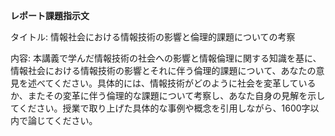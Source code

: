 **レポート課題指示文**

タイトル: 情報社会における情報技術の影響と倫理的課題についての考察

内容: 本講義で学んだ情報技術の社会への影響と情報倫理に関する知識を基に、情報社会における情報技術の影響とそれに伴う倫理的課題について、あなたの意見を述べてください。具体的には、情報技術がどのように社会を変革しているか、またその変革に伴う倫理的な課題について考察し、あなた自身の見解を示してください。授業で取り上げた具体的な事例や概念を引用しながら、1600字以内で論じてください。